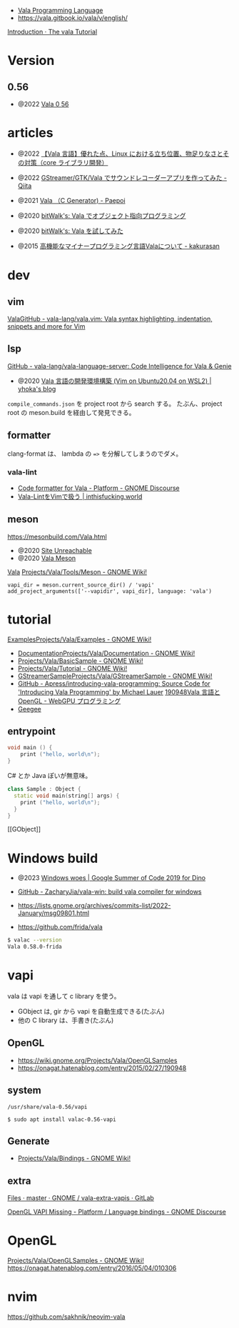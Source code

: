 - [Vala Programming Language](https://vala.dev/)
- https://vala.gitbook.io/vala/v/english/

[Introduction · The vala Tutorial](https://naaando.gitbooks.io/the-vala-tutorial/content/en/)

# Version

## 0.56

- @2022 [Vala 0 56](https://vala.dev/blog/vala-0-l56/)

# articles

- @2022 [【Vala 言語】優れた点、Linux における立ち位置、物足りなさとその対策（core ライブラリ開発）](https://debimate.jp/2022/01/05/%E3%80%90vala%E8%A8%80%E8%AA%9E%E3%80%91%E5%84%AA%E3%82%8C%E3%81%9F%E7%82%B9%E3%80%81linux%E3%81%AB%E3%81%8A%E3%81%91%E3%82%8B%E7%AB%8B%E3%81%A1%E4%BD%8D%E7%BD%AE%E3%80%81%E7%89%A9%E8%B6%B3%E3%82%8A/)
- @2022 [GStreamer/GTK/Vala でサウンドレコーダーアプリを作ってみた - Qiita](https://qiita.com/ryonakano/items/0023bcead9b75ad99aee)

- @2021 [Vala （C Generator) - Paepoi](https://palepoli.skr.jp/tips/glib/vala.php)
- @2020 [bitWalk's: Vala でオブジェクト指向プログラミング](https://bitwalk.blogspot.com/2020/06/vala_22.html)
- @2020 [bitWalk's: Vala を試してみた](https://bitwalk.blogspot.com/2020/06/vala.html)
- @2015 [高機能なマイナープログラミング言語Valaについて - kakurasan](https://kakurasan.blogspot.com/2015/06/vala-minor-programming-language.html)

# dev

## vim

[Vala](https://github.com/vala-lang/vala.vim)[GitHub - vala-lang/vala.vim: Vala syntax highlighting, indentation, snippets and more for Vim](https://github.com/vala-lang/vala.vim)

## lsp

[GitHub - vala-lang/vala-language-server: Code Intelligence for Vala & Genie](https://github.com/vala-lang/vala-language-server)

- @2020 [Vala 言語の開発環境構築 (Vim on Ubuntu20.04 on WSL2) | yhoka's blog](https://www.yhoka.com/posts/vala-dev-env/)

`compile_commands.json` を project root から search する。
たぶん、project root の meson.build を経由して発見できる。

## formatter

clang-format は、 lambda の `=>` を分解してしまうのでダメ。


### vala-lint

- [Code formatter for Vala - Platform - GNOME Discourse](https://discourse.gnome.org/t/code-formatter-for-vala/14979)
- [Vala-LintをVimで扱う | inthisfucking.world](https://inthisfucking.world/ale-for-vala-lint/)

## meson

https://mesonbuild.com/Vala.html

- @2020 [Site Unreachable](https://bitwalk.blogspot.com/2020/06/vala-meson.html)
- @2020 [Vala Meson](https://bitwalk.blogspot.com/2020/08/vala-meson.html)

[Vala](https://mesonbuild.com/Vala.html)
[Projects/Vala/Tools/Meson - GNOME Wiki!](https://wiki.gnome.org/Projects/Vala/Tools/Meson)

```
vapi_dir = meson.current_source_dir() / 'vapi'
add_project_arguments(['--vapidir', vapi_dir], language: 'vala')
```

# tutorial

[Examples](https://wiki.gnome.org/Projects/Vala/Examples)[Projects/Vala/Examples - GNOME Wiki!](https://wiki.gnome.org/Projects/Vala/Examples)

- [Documentation](https://wiki.gnome.org/Projects/Vala/Documentation)[Projects/Vala/Documentation - GNOME Wiki!](https://wiki.gnome.org/Projects/Vala/Documentation)
- [Projects/Vala/BasicSample - GNOME Wiki!](https://wiki.gnome.org/Projects/Vala/BasicSample)
- [Projects/Vala/Tutorial - GNOME Wiki!](https://wiki.gnome.org/Projects/Vala/Tutorial)
- [GStreamerSample](https://wiki.gnome.org/Projects/Vala/GStreamerSample)[Projects/Vala/GStreamerSample - GNOME Wiki!](https://wiki.gnome.org/Projects/Vala/GStreamerSample)
- [GitHub - Apress/introducing-vala-programming: Source Code for 'Introducing Vala Programming' by Michael Lauer](https://github.com/Apress/introducing-vala-programming/tree/master)
  [190948](https://onagat.hatenablog.com/entry/2015/02/27/190948)[Vala 言語と OpenGL - WebGPU プログラミング](https://onagat.hatenablog.com/entry/2015/02/27/190948)
- [Gee](https://github.com/frida/vala/tree/main/gee)[gee](https://github.com/frida/vala/tree/main/gee)

## entrypoint

```cpp
void main () {
    print ("hello, world\n");
}
```

C# とか Java ぽいが無意味。

```cpp
class Sample : Object {
  static void main(string[] args) {
    print ("hello, world\n");
  }
}
```

[[GObject]]

# Windows build

- @2023 [Windows woes | Google Summer of Code 2019 for Dino](https://hrxi.github.io/gsoc/blog/windows-woes)

- [GitHub - ZacharyJia/vala-win: build vala compiler for windows](https://github.com/ZacharyJia/vala-win)
- https://lists.gnome.org/archives/commits-list/2022-January/msg09801.html
- https://github.com/frida/vala

```sh
$ valac --version
Vala 0.58.0-frida
```

# vapi

vala は vapi を通して c library を使う。

- GObject は, gir から vapi を自動生成できる(たぶん)
- 他の C library は、手書き(たぶん)

## OpenGL

- https://wiki.gnome.org/Projects/Vala/OpenGLSamples
- https://onagat.hatenablog.com/entry/2015/02/27/190948

## system

`/usr/share/vala-0.56/vapi`

```
$ sudo apt install valac-0.56-vapi
```

## Generate

- [Projects/Vala/Bindings - GNOME Wiki!](https://wiki.gnome.org/Projects/Vala/Bindings)

## extra

[Files · master · GNOME / vala-extra-vapis · GitLab](https://gitlab.gnome.org/GNOME/vala-extra-vapis/-/tree/master)

[OpenGL VAPI Missing - Platform / Language bindings - GNOME Discourse](https://discourse.gnome.org/t/opengl-vapi-missing/5079)

# OpenGL

[Projects/Vala/OpenGLSamples - GNOME Wiki!](https://wiki.gnome.org/Projects/Vala/OpenGLSamples)
https://onagat.hatenablog.com/entry/2016/05/04/010306

# nvim

https://github.com/sakhnik/neovim-vala
